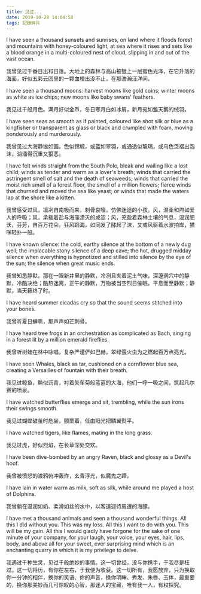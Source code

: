 ```yaml
---
title: 见过...
date: 2019-10-28 14:04:58
tags: 記錄碎片
---
```


  

I have seen a thousand sunsets and sunrises, on land where it floods forest and mountains with honey-coloured light, at sea where it rises and sets like a blood orange in a multi-coloured nest of cloud, slipping in and out of the vast ocean.

我曾见过千番日出和日落。大地上的森林与高山被镀上一层蜜色光泽，在它升落的海面，好似五彩云团里的一颗血橙出没不止，在那浩瀚汪洋间。

I have seen a thousand moons: harvest moons like gold coins; winter moons as white as ice chips; new moons like baby swans' feathers.

我见过千般月色。满月好似金币，冬日寒月白如冰屑，新月宛如雏天鹅的绒羽。

I have seen seas as smooth as if painted, coloured like shot silk or blue as a kingfisher or transparent as glass or black and crumpled with foam, moving ponderously and murderously.

我曾见过大海静谧如画。色似锦缎，或蓝如翠羽，或通透似玻璃，或乌色泛褶出泡沫，汹涌得沉重又狠恶。

I have felt winds straight from the South Pole, bleak and wailing like a lost child; winds as tender and warm as a lover's breath; winds that carried the astringent smell of salt and the death of seaweeds; winds that carried the moist rich smell of a forest floor, the smell of a million flowers; fierce winds that churned and moved the sea like yeast; or winds that made the waters lap at the shore like a kitten.

我曾感受过风，凛冽自南极而来，刺骨哀嚎，仿佛迷途的小孩。风，温柔和煦如爱人的呼吸；风，承载着盐与海藻湮灭的咸涩；风，充盈着森林土壤的气息，温润肥沃，芬芳，自百万花朵。狂风蹈海，如同发了酵起了沫，又或风驱着水波拍岸，猫咪轻扑一般。

I have known silence: the cold, earthy silence at the bottom of a newly dug well; the implacable stony silence of a deep cave; the hot, drugged midday silence when everything is hypnotized and stilled into silence by the eye of the sun; the silence when great music ends.

我曾知悉静默。那在一眼新井里的静默，冷冽且夹着泥土气味，深邃洞穴中的静默，冷酷决绝；酷热迷离，正午的静默，万物被当空烈日催眠，平息而至静默；静默，当天籁终了时。

I have heard summer cicadas cry so that the sound seems stitched into your bones.

我曾听夏日蝉嘶，那声声如芒刺骨。

I have heard tree frogs in an orchestration as complicated as Bach, singing in a forest lit by a million emerald fireflies.

我曾听树蛙在林中咏唱，复杂严谨俨如巴赫，翠绿萤火虫为之燃起百万点亮光。

I have seen Whales, black as tar, cushioned on a cornflower blue sea, creating a Versailles of fountain with their breath.

我见过鲸鱼，黝似沥青，衬着矢车菊般蓝蓝的大海，他们一呼一吸之间，筑起凡尔赛的喷泉。

I have watched butterflies emerge and sit, trembling, while the sun irons their swings smooth.

我见过蝴蝶破茧时危坐，颤栗着，任由阳光把鳞翼熨平。

I have watched tigers, like flames, mating in the long grass.

我见过虎，好似烈焰，在长草深处交欢。

I have been dive-bombed by an angry Raven, black and glossy as a Devil's hoof.

我曾被愤怒的渡鸦俯冲轰炸，玄青浮光，似魔鬼之蹄。

I have lain in water warm as milk, soft as silk, while around me played a host of Dolphins.

我曾躺在温润如奶、柔滑如丝的水中，以客道迎待周遭的海豚。

I have met a thousand animals and seen a thousand wonderful things. All this I did without you. This was my loss. All this I want to do with you. This will be my gain. All this I would gladly have forgone for the sake of one minute of your company, for your laugh, your voice, your eyes, hair, lips, body, and above all for your sweet, ever surprising mind which is an enchanting quarry in which it is my privilege to delve.

我遇过千种生灵，见过千般绝妙的事情。这一切曾经，没与你携手，于我尽是枉过。这一切将历，有你在左右，于我便为收获。这一切所有，我愿放弃，只为换取你一分钟的相伴，换你的笑语、你的声音，换你明眸、秀发、朱唇、玉体，最重要的，换你那美妙而几可惊叹的心智，那迷人的宝藏，唯有我一人，有权探究。